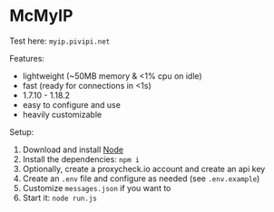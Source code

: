 # McMyIP
Test here: `myip.pivipi.net`

Features:
- lightweight (~50MB memory & <1% cpu on idle)
- fast (ready for connections in <1s)
- 1.7.10 - 1.18.2
- easy to configure and use
- heavily customizable

Setup:
1. Download and install [Node](https://nodejs.org)
2. Install the dependencies: `npm i`
3. Optionally, create a proxycheck.io account and create an api key
4. Create an `.env` file and configure as needed (see `.env.example`)
5. Customize `messages.json` if you want to
6. Start it: `node run.js`
